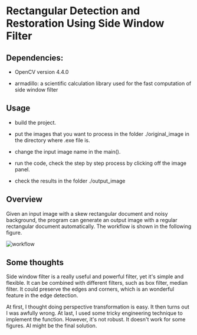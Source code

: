 # Rectangular Detection and Restoration Using Side Window Filter

## Dependencies:

- OpenCV version 4.4.0

- armadillo: a scientific calculation library used for the fast computation of side window filter

## Usage

- build the project.

- put the images that you want to process in the folder ./original_image in the directory where .exe file is.

- change the input image name in the main().

- run the code, check the step by step process by clicking off the image panel.

- check the results in the folder ./output_image


## Overview

Given an input image with a skew rectangular document and noisy background, the program can generate an output image with a regular rectangular document automatically. The workflow is shown in the following figure.

![workflow](/workflow.png)

## Some thoughts

Side window filter is a really useful and powerful filter, yet it's simple and flexible. It can be combined with different filters, such as box filter, median filter. It could preserve the edges and corners, which is an wonderful feature in the edge detection. 

At first, I thought doing perspective transformation is easy. It then turns out I was awfully wrong. At last, I used some tricky engineering technique to implement the function. However, it's not robust. It doesn't work for some figures. AI might be the final solution.
